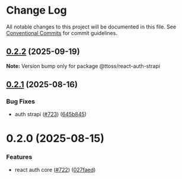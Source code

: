 # Change Log

All notable changes to this project will be documented in this file.
See [Conventional Commits](https://conventionalcommits.org) for commit guidelines.

## [0.2.2](https://github.com/ttoss/ttoss/compare/@ttoss/react-auth-strapi@0.2.1...@ttoss/react-auth-strapi@0.2.2) (2025-09-19)

**Note:** Version bump only for package @ttoss/react-auth-strapi

## [0.2.1](https://github.com/ttoss/ttoss/compare/@ttoss/react-auth-strapi@0.2.0...@ttoss/react-auth-strapi@0.2.1) (2025-08-16)

### Bug Fixes

- auth strapi ([#723](https://github.com/ttoss/ttoss/issues/723)) ([645b845](https://github.com/ttoss/ttoss/commit/645b8452612a970780f6a92fc9dc4a2a5cfe9e26))

# 0.2.0 (2025-08-15)

### Features

- react auth core ([#722](https://github.com/ttoss/ttoss/issues/722)) ([027faed](https://github.com/ttoss/ttoss/commit/027faedc769a2449f1b92a51472106ba116fbcf6))
